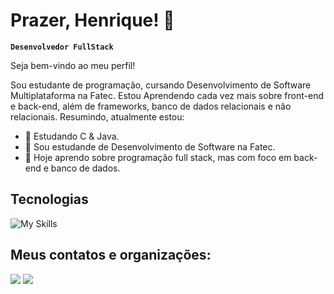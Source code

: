 # Prazer, Henrique! 👋
**``Desenvolvedor FullStack``**

Seja bem-vindo ao meu perfil!

Sou estudante de programação, cursando Desenvolvimento de Software Multiplataforma na Fatec. Estou Aprendendo cada vez mais sobre front-end e back-end, além de frameworks, banco de dados relacionais e não relacionais. Resumindo, atualmente estou:

- 🌱 Estudando C & Java.
- 🎉 Sou estudande de Desenvolvimento de Software na Fatec.
- 🔭 Hoje aprendo sobre programação full stack, mas com foco em back-end e banco de dados.

## Tecnologias
  ![My Skills](https://skillicons.dev/icons?i=js,ts,html,css,react,py,c,java,mongodb,mysql,nodejs,npm,vite,git,tailwind,figma&perline=8)

## Meus contatos e organizações:
<div>
  <a href="https://www.github.com/NEW-FINCASH" target="_blank"><img src="https://img.shields.io/badge/Fincash-000000?style=for-the-badge&logo=github&logoColor=white" target="_blank"></a>
  <a href="https://www.linkedin.com/in/henriquemm" target="_blank"><img src="https://img.shields.io/badge/-LinkedIn-%230077B5?style=for-the-badge&logo=linkedin&logoColor=white" target="_blank"></a>
</div>
